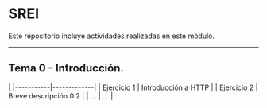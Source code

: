 # SREI
Este repositorio incluye actividades realizadas en este módulo.

---

## Tema 0 - Introducción.
|
|-----------|-------------|
| Ejercicio 1 | Introducción a HTTP |
| Ejercicio 2 | Breve descripción 0.2 |
| …           | … |

